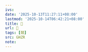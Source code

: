 ```yaml
---
ivs:
date: '2025-10-13T11:27:11+08:00'
lastmod: '2025-10-14T06:42:21+08:00'
title: 󰖇
url: 󰖇
tags: [兢]
src: GHZR
note:
---
```

